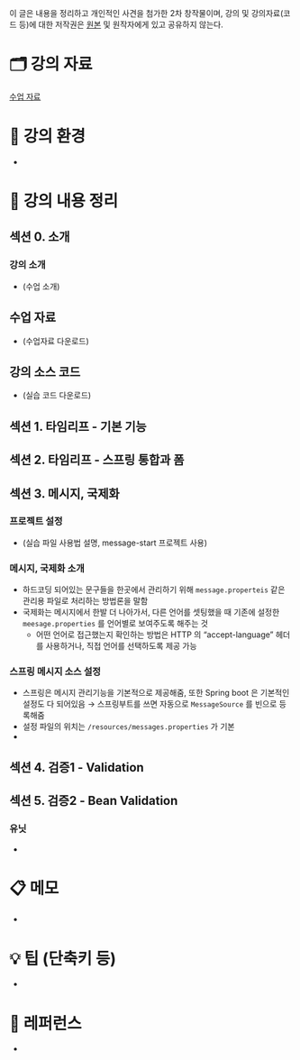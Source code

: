 이 글은 내용을 정리하고 개인적인 사견을 첨가한 2차 창작물이며, 강의 및 강의자료(코드 등)에 대한 저작권은 [원본](https://www.inflearn.com/course/%EC%8A%A4%ED%94%84%EB%A7%81-mvc-2#) 및 원작자에게 있고 공유하지 않는다.

# 🗂 강의 자료

[수업 자료](https://www.notion.so/7e357e64c09041c99b80682c91676ab4)

# 🌈 강의 환경

- 

# 📝 강의 내용 정리

## 섹션 0. 소개

### 강의 소개

- (수업 소개)

## 수업 자료

- (수업자료 다운로드)

## 강의 소스 코드

- (실습 코드 다운로드)

## 섹션 1. 타임리프 - 기본 기능

## 섹션 2. 타임리프 - 스프링 통합과 폼

## 섹션 3. 메시지, 국제화

### 프로젝트 설정

- (실습 파일 사용법 설명, message-start 프로젝트 사용)

### 메시지, 국제화 소개

- 하드코딩 되어있는 문구들을 한곳에서 관리하기 위해 `message.properteis` 같은 관리용 파일로 처리하는 방법론을 말함
- 국제화는 메시지에서 한발 더 나아가서, 다른 언어를 셋팅했을 때 기존에 설정한 `meesage.properties` 를 언어별로 보여주도록 해주는 것
    - 어떤 언어로 접근했는지 확인하는 방법은 HTTP 의 “accept-language” 헤더를 사용하거나, 직접 언어를 선택하도록 제공 가능

### 스프링 메시지 소스 설정

- 스프링은 메시지 관리기능을 기본적으로 제공해줌, 또한 Spring boot 은 기본적인 설정도 다 되어있음 → 스프링부트를 쓰면 자동으로 `MessageSource` 를 빈으로 등록해줌
- 설정 파일의 위치는 `/resources/messages.properties` 가 기본
- 

## 섹션 4. 검증1 - Validation

## 섹션 5. 검증2 - Bean Validation

### 유닛

- 

# 📋 메모

- 

# 💡 팁 (단축키 등)

- 

# 🔗 레퍼런스

-
